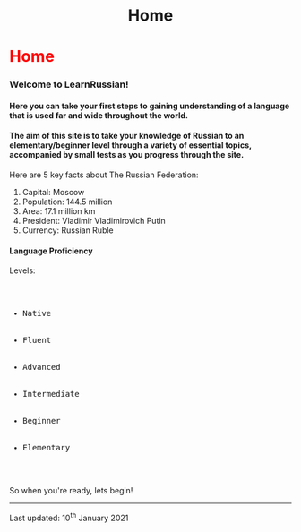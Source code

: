  <div class="container">
	
<h1 style="text-align:center;">Home</h1>
<h1 style="color:red;">Home</h1>
<h3> <b> Welcome to LearnRussian! </b> </h3>

<section>
<h4> Here you can take your first steps to gaining understanding of a language that is used far and wide throughout the world. </h4>
<section>	
	</section>
	<section>
<h4> The aim of this site is to take your knowledge of Russian to an elementary/beginner level through a variety of essential topics, accompanied by small tests as you progress through the site. </h4>
	</section>
  
  <p> Here are 5 key facts about The Russian Federation: </p>
  <ol> 
	<li> Capital: Moscow </li>
	<li> Population: 144.5 million </li>
	<li> Area: 17.1 million km </li>
	<li> President: Vladimir Vladimirovich Putin </li>
	<li> Currency: Russian Ruble </li>
  </ol>
 </section>

<div class="container">
<h4>Language Proficiency </h4>
<p>Levels:</p>
<pre>
<ul>
  <li>Native</li>
  <li>Fluent</li>
  <li>Advanced</li>
  <li>Intermediate</li>
  <li>Beginner</li>
  <li>Elementary</li>
</ul>  
</pre>
</div>

<p> So when you're ready, lets begin! </p>
	
 <hr>  
  <p> Last updated: 10<sup>th</sup> January 2021
